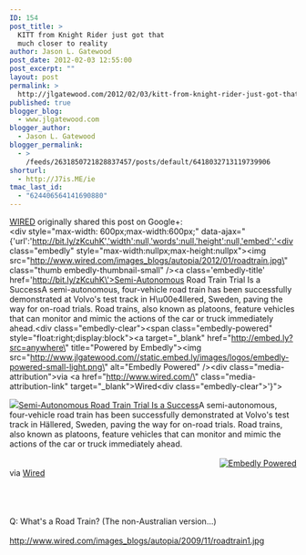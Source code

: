 ```yaml
---
ID: 154
post_title: >
  KITT from Knight Rider just got that
  much closer to reality
author: Jason L. Gatewood
post_date: 2012-02-03 12:55:00
post_excerpt: ""
layout: post
permalink: >
  http://jlgatewood.com/2012/02/03/kitt-from-knight-rider-just-got-that-much-closer-to-reality/
published: true
blogger_blog:
  - www.jlgatewood.com
blogger_author:
  - Jason L. Gatewood
blogger_permalink:
  - >
    /feeds/2631850721828837457/posts/default/6418032713119739906
shorturl:
  - http://J7is.ME/ie
tmac_last_id:
  - "624406564141690880"
---
```

<a href="https://plus.google.com/112943946047332492941">WIRED</a> originally shared this post on Google+:<br /><div style="max-width: 600px;max-width:600px;" data-ajax="{'url':'http://bit.ly/zKcuhK','width':null,'words':null,'height':null,'embed':'<div class=\"embedly\" style=\"max-width:nullpx;max-height:nullpx\"><img src=\"http://www.wired.com/images_blogs/autopia/2012/01/roadtrain.jpg\" class=\"thumb embedly-thumbnail-small\" /><a class=\'embedly-title\' href=\'http://bit.ly/zKcuhK\'>Semi-Autonomous Road Train Trial Is a Success</a>A semi-autonomous, four-vehicle road train has been successfully demonstrated at Volvo\'s test track in H\u00e4llered, Sweden, paving the way for on-road trials. Road trains, also known as platoons, feature vehicles that can monitor and mimic the actions of the car or truck immediately ahead.<div class=\"embedly-clear\"></div><span class=\"embedly-powered\" style=\"float:right;display:block\"><a target=\"_blank\" href=\"http://embed.ly?src=anywhere\" title=\"Powered by Embedly\"><img src=\"http://www.jlgatewood.com//static.embed.ly/images/logos/embedly-powered-small-light.png\" alt=\"Embedly Powered\" /></a></span><div class=\"media-attribution\"><span>via </span><a href=\"http://www.wired.com/\" class=\"media-attribution-link\" target=\"_blank\">Wired</a></div><div class=\"embedly-clear\"></div></div>'}"><br /><div style="max-width:nullpx;max-height:nullpx"><img src="http://www.wired.com/images_blogs/autopia/2012/01/roadtrain.jpg" class="thumb embedly-thumbnail-small" /><a href="http://bit.ly/zKcuhK">Semi-Autonomous Road Train Trial Is a Success</a>A semi-autonomous, four-vehicle road train has been successfully demonstrated at Volvo's test track in Hällered, Sweden, paving the way for on-road trials. Road trains, also known as platoons, feature vehicles that can monitor and mimic the actions of the car or truck immediately ahead.<br /><div></div><br /><span style="float:right;display:block"><a target="_blank" href="http://embed.ly?src=anywhere" title="Powered by Embedly"><img src="http://www.jlgatewood.com//static.embed.ly/images/logos/embedly-powered-small-light.png" alt="Embedly Powered" /></a></span><br /><div><span>via </span><a href="http://www.wired.com/" target="_blank">Wired</a></div><br /><div></div><br /></div><br /><br />Q: What's a Road Train? (The non-Australian version...)<br /><br />http://www.wired.com/images_blogs/autopia/2009/11/roadtrain1.jpg